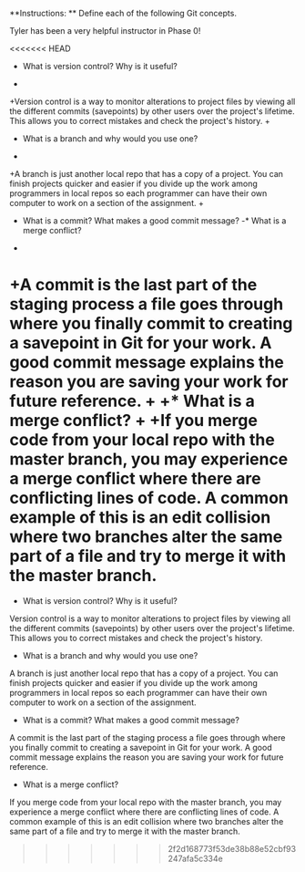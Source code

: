 **Instructions: ** Define each of the following Git concepts.
 
 Tyler has been a very helpful instructor in Phase 0!


<<<<<<< HEAD
  * What is version control?  Why is it useful?
 +
 +Version control is a way to monitor alterations to project files by viewing all the different commits (savepoints) by other users over the project's lifetime. This allows you to correct mistakes and check the project's history.
 +
  * What is a branch and why would you use one?
 +
 +A branch is just another local repo that has a copy of a project. You can finish projects quicker and easier if you divide up the work among programmers in local repos so each programmer can have their own computer to work on a section of the assignment. 
 +
  * What is a commit? What makes a good commit message?
 -* What is a merge conflict?
 +
 +A commit is the last part of the staging process a file goes through where you finally commit to creating a savepoint in Git for your work. A good commit message explains the reason you are saving your work for future reference.
 +
 +* What is a merge conflict?
 +
 +If you merge code from your local repo with the master branch, you may experience a merge conflict where there are conflicting lines of code. A common example of this is an edit collision where two branches alter the same part of a file and try to merge it with the master branch. 
=======
* What is version control?  Why is it useful?

Version control is a way to monitor alterations to project files by viewing all the different commits (savepoints) by other users over the project's lifetime. This allows you to correct mistakes and check the project's history.

* What is a branch and why would you use one?

A branch is just another local repo that has a copy of a project. You can finish projects quicker and easier if you divide up the work among programmers in local repos so each programmer can have their own computer to work on a section of the assignment. 

* What is a commit? What makes a good commit message?

A commit is the last part of the staging process a file goes through where you finally commit to creating a savepoint in Git for your work. A good commit message explains the reason you are saving your work for future reference.

* What is a merge conflict?

If you merge code from your local repo with the master branch, you may experience a merge conflict where there are conflicting lines of code. A common example of this is an edit collision where two branches alter the same part of a file and try to merge it with the master branch. 
>>>>>>> 2f2d168773f53de38b88e52cbf93247afa5c334e

